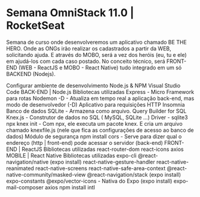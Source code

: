 # Semana OmniStack 11.0 | RocketSeat
Semana de curso onde desenvolveremos um aplicativo chamado BE THE HERO. Onde as ONGs irão realizar os cadastrados a partir da WEB, solicitando ajuda. E através do MOBO, será a vez dos heróis (eu, tu e ele) em ajudá-los com cada caso postado. No conceito técnico, será FRONT-END (WEB - ReactJS e MOBO - React Native) tudo integrado em um só BACKEND (Nodejs).

Configurar ambiente de desenvolvimento
Node.js & NPM
Visual Studio Code
BACK-END | Node.js
Bibliotecas utilizadas
Express - Micro Framework para rotas
Nodemon -D - Atualiza em tempo real a aplicação back-end, mas modo de desenvolvedor (-D)
Aplicativo para requisições HTTP
Insomnia
Banco de dados
SQLite - Armazena como arquivo.
Query Builder for SQL
Knex.js - Construtor de dados no SQL ( MySQL, SQLite ...)
Driver - sqlite3
npx knex init - Com npx, ele executa um pacote knex. E cria um arquivo chamado knexfile.js (nele que fica as configurações de acesso ao banco de dados)
Módulo de segurança
npm install cors - Serve para dizer qual o endereço (http | front-end) pode acessar o servidor (back-end)
FRONT-END | ReactJS
Bibliotecas utilizadas
react-router-dom
react-icons
axios
MOBILE | React Native
Bibliotecas utilizadas
expo-cli
@react-navigation/native
(expo install) react-native-gesture-handler react-native-reanimated react-native-screens react-native-safe-area-context @react-native-community/masked-view
@react-navigation/stack
(expo install) expo-constants
@expo/vector-icons - Nativa do Expo
(expo install) expo-mail-composer
axios
npm install intl
